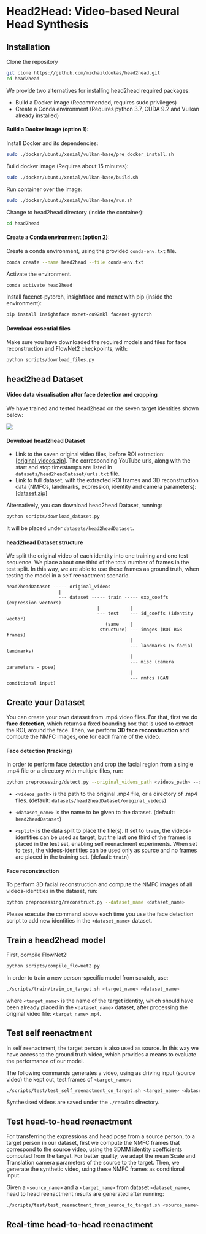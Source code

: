 # Head2Head: Video-based Neural Head Synthesis

## Installation

Clone the repository
```bash
git clone https://github.com/michaildoukas/head2head.git
cd head2head
```

We provide two alternatives for installing head2head required packages:
- Build a Docker image (Recommended, requires sudo privileges)
- Create a Conda environment (Requires python 3.7, CUDA 9.2 and Vulkan already installed)

#### Build a Docker image (option 1):
Install Docker and its dependencies:
```bash
sudo ./docker/ubuntu/xenial/vulkan-base/pre_docker_install.sh
```
Build docker image (Requires about 15 minutes):
```bash
sudo ./docker/ubuntu/xenial/vulkan-base/build.sh
```
Run container over the image:
```bash
sudo ./docker/ubuntu/xenial/vulkan-base/run.sh
```
Change to head2head directory (inside the container):
```bash
cd head2head
```

#### Create a Conda environment (option 2):
Create a conda environment, using the provided ```conda-env.txt``` file.
```bash
conda create --name head2head --file conda-env.txt
```
Activate the environment.
```bash
conda activate head2head
```
Install facenet-pytorch, insightface and mxnet with pip (inside the environment):
```bash
pip install insightface mxnet-cu92mkl facenet-pytorch
```

#### Download essential files

Make sure you have downloaded the required models and files for face reconstruction and FlowNet2 checkpoints, with:

```bash
python scripts/download_files.py
```


## head2head Dataset

#### Video data visualisation after face detection and cropping

We have trained and tested head2head on the seven target identities shown below:

![](imgs/head2headDataset_identities.gif)

#### Download head2head Dataset

- Link to the seven original video files, before ROI extraction: [\[original_videos.zip\]](https://www.dropbox.com/s/moh71pvtll9n9ye/original_videos.zip?dl=1). The corresponding YouTube urls, along with the start and stop timestamps are listed in ```datasets/head2headDataset/urls.txt``` file.
- Link to full dataset, with the extracted ROI frames and 3D reconstruction data (NMFCs, landmarks, expression, identity and camera parameters): [\[dataset.zip\]](https://www.dropbox.com/s/saimhaftz27fjqt/dataset.zip?dl=1)

Alternatively, you can download head2head Dataset, running:

```bash
python scripts/download_dataset.py
```

It will be placed under ```datasets/head2headDataset```.

#### head2head Dataset structure

We split the original video of each identity into one training and one test sequence. We place about one third of the total number of frames in the test split. In this way, we are able to use these frames as ground truth, when testing the model in a self reenactment scenario.

```
head2headDataset ----- original_videos
                   |
                   --- dataset ----- train ----- exp_coeffs (expression vectors)
                                 |           |
                                 --- test    --- id_coeffs (identity vector)
                                    (same    |
                                  structure) --- images (ROI RGB frames)
                                             |
                                             --- landmarks (5 facial landmarks)
                                             |
                                             --- misc (camera parameters - pose)
                                             |
                                             --- nmfcs (GAN conditional input)
```

## Create your Dataset

You can create your own dataset from .mp4 video files. For that, first we do **face detection**, which returns a fixed bounding box that is used to extract the ROI, around the face. Then, we perform **3D face reconstruction** and compute the NMFC images, one for each frame of the video.

#### Face detection (tracking)

In order to perform face detection and crop the facial region from a single .mp4 file or a directory with multiple files, run:

```bash
python preprocessing/detect.py --original_videos_path <videos_path> --dataset_name <dataset_name> --split <split>
```

- ```<videos_path>``` is the path to the original .mp4 file, or a directory of .mp4 files. (default: ```datasets/head2headDataset/original_videos```)

- ```<dataset_name>``` is the name to be given to the dataset. (default: ```head2headDataset```)

- ```<split>``` is the data split to place the file(s). If set to ```train```, the videos-identities can be used as target, but the last one third of the frames is placed in the test set, enabling self reenactment experiments. When set to ```test```, the videos-identities can be used only as source and no frames are placed in the training set. (default: ```train```)

#### Face reconstruction

To perform 3D facial reconstruction and compute the NMFC images of all videos-identities in the dataset, run:

```bash
python preprocessing/reconstruct.py --dataset_name <dataset_name>
```

Please execute the command above each time you use the face detection script to add new identities in the ```<dataset_name>``` dataset.

## Train a head2head model

First, compile FlowNet2:
```bash
python scripts/compile_flownet2.py
```

In order to train a new person-specific model from scratch, use:

```bash
./scripts/train/train_on_target.sh <target_name> <dataset_name>
```

where ```<target_name>``` is the name of the target identity, which should have been already placed in the ```<dataset_name>``` dataset, after processing the original video file: ```<target_name>.mp4```.

## Test self reenactment

In self reenactment, the target person is also used as source. In this way we have access to the ground truth video, which provides a means to evaluate the performance of our model.

The following commands generates a video, using as driving input (source video) the kept out, test frames of ```<target_name>```:

```bash
./scripts/test/test_self_reenactment_on_target.sh <target_name> <dataset_name>
```

Synthesised videos are saved under the ```./results``` directory.

## Test head-to-head reenactment

For transferring the expressions and head pose from a source person, to a target person in our dataset, first we compute the NMFC frames that correspond to the source video, using the 3DMM identity coefficients computed from the target. For better quality, we adapt the mean Scale and Translation camera parameters of the source to the target. Then, we generate the synthetic video, using these NMFC frames as conditional input.

Given a ```<source_name>``` and a ```<target_name>``` from dataset ```<dataset_name>```, head to head reenactment results are generated after running:
```bash
./scripts/test/test_reenactment_from_source_to_target.sh <source_name> <target_name> <dataset_name>
```

## Real-time head-to-head reenactment

